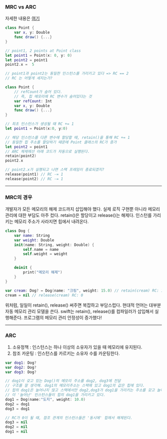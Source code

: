 ### MRC vs ARC
자세한 내용은 [여기](https://bbiguduk.gitbook.io/swift/language-guide-1/automatic-reference-counting)


```swift
class Point {
    var x, y: Double
    func draw() {...}
}

// point1, 2 points at Point class
let point1 = Point(x: 0, y: 0)
let point2 = point1
point2.x =  5

// point1과 point2는 동일한 인스턴스를 가리키고 있다 => RC == 2
// RC 는 어떻게 세지는가?

class Point {
    // refCount가 숨어 있다.
    // 즉, 힙 메모리에 RC 변수가 숨어있다는 것
    var refCount: Int
    var x, y: Double
    func draw() {...}
}

// 최초 인스턴스가 생성될 때 RC += 1
let point1 = Point(x:0, y:0)

// 해당 인스턴스를 다른 변수에 할당할 때, retain()을 통해 RC += 1
// 동일한 힙 주소를 할당하기 때문에 Point 클래스의 RC가 증가
let point2 = point1
// ARC 체제에선 아래 코드가 자동으로 실행된다.
retain(point2)
point2.x

// point2.x가 실행되고 나면 스택 프레임이 종료되겠지?
release(point1) // RC -= 1
release(point2) // RC -= 1

```
---
### MRC의 경우
개발자가 모든 메모리의 해제 코드까지 삽입해야 했다.
실제 로직 구현뿐 아니라 메모리 관리에 대한 부담도 아주 컸다.
retain()은 할당이고 release()는 해제다.
인스턴를 가리키는 메모리 주소가 사라지면 힙에서 내려온다.

```swift
class Dog {
    var name: String
    var weight: Double
    init(name: String, weight: Double) {
        self.name = name
        self.weight = weight
    }

    deinit {
        print("메모리 해제")
    }
}

var cream: Dog? = Dog(name: "크림", weight: 15.0) // retain(cream) RC: 1
cream = nil // release(cream) RC: 0
```
위처럼, 일일이 retain(), release() 써주면 복잡하고 부담스럽다.
현대적 언어는 대부분 자동 메모리 관리 모델을 쓴다.
swift는 retain(), release()를 컴파일러가 삽입해서 실행해준다.
프로그램의 메모리 관리 안정성이 증가했다!

---
### ARC
1. 소유정책 : 인스턴스는 하나 이상의 소유자가 있을 때 메모리에 유지된다.
2. 참조 카운팅 : 인스턴스를 카르키는 소유자 수를 카운팅한다.

```swift
var dog1: Dog?
var dog2: Dog?
var dog3: Dog?

// dog1이 갖고 있는 Dog()의 메모리 주소를 dog2, dog3에 전달
// 구조를 잘 생각해. dog1의 메모리주소는 스택에 있고 dog1의 값은 힙에 있다.
// 힙의 dog1은 늘어나지 않고 스택에서만 dog2,dog3가 dog1을 가리키는 주소를 갖고 늘어날 뿐
// 이 '늘어난' 인스턴스들이 힙의 dog1을 가리키고 있다.
dog1 = Dog(name:"도지", weight: 10.0)
dog2 = dog1
dog3 = dog1

// RC가 0이 될 때, 참조 관계의 인스턴스들은 '동시에' 힙에서 해제된다.
dog3 = nil
dog2 = nil
dog1 = nil
```
